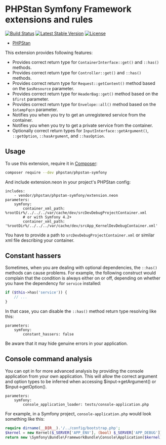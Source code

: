 # PHPStan Symfony Framework extensions and rules

[![Build Status](https://travis-ci.org/phpstan/phpstan-symfony.svg)](https://travis-ci.org/phpstan/phpstan-symfony)
[![Latest Stable Version](https://poser.pugx.org/phpstan/phpstan-symfony/v/stable)](https://packagist.org/packages/phpstan/phpstan-symfony)
[![License](https://poser.pugx.org/phpstan/phpstan-symfony/license)](https://packagist.org/packages/phpstan/phpstan-symfony)

* [PHPStan](https://github.com/phpstan/phpstan)

This extension provides following features:

* Provides correct return type for `ContainerInterface::get()` and `::has()` methods.
* Provides correct return type for `Controller::get()` and `::has()` methods.
* Provides correct return type for `Request::getContent()` method based on the `$asResource` parameter.
* Provides correct return type for `HeaderBag::get()` method based on the `$first` parameter.
* Provides correct return type for `Envelope::all()` method based on the `$stampFqcn` parameter.
* Notifies you when you try to get an unregistered service from the container.
* Notifies you when you try to get a private service from the container.
* Optionally correct return types for `InputInterface::getArgument()`, `::getOption`, `::hasArgument`, and `::hasOption`.

## Usage

To use this extension, require it in [Composer](https://getcomposer.org/):

```bash
composer require --dev phpstan/phpstan-symfony
```

And include extension.neon in your project's PHPStan config:

```
includes:
	- vendor/phpstan/phpstan-symfony/extension.neon
parameters:
	symfony:
		container_xml_path: %rootDir%/../../../var/cache/dev/srcDevDebugProjectContainer.xml
		# or with Symfony 4.2+
		container_xml_path: '%rootDir%/../../../var/cache/dev/srcApp_KernelDevDebugContainer.xml' 
```

You have to provide a path to `srcDevDebugProjectContainer.xml` or similar xml file describing your container.

## Constant hassers

Sometimes, when you are dealing with optional dependencies, the `::has()` methods can cause problems. For example, the following construct would complain that the condition is always either on or off, depending on whether you have the dependency for `service` installed:

```php
if ($this->has('service')) {
    // ...
}
```

In that case, you can disable the `::has()` method return type resolving like this: 

```
parameters:
	symfony:
		constant_hassers: false
```

Be aware that it may hide genuine errors in your application.

## Console command analysis

You can opt in for more advanced analysis by providing the console application from your own application. This will allow the correct argument and option types to be inferred when accessing $input->getArgument() or $input->getOption().

```
parameters:
	symfony:
		console_application_loader: tests/console-application.php
```

For example, in a Symfony project, `console-application.php` would look something like this:

```php
require dirname(__DIR__).'/../config/bootstrap.php';
$kernel = new Kernel($_SERVER['APP_ENV'], (bool) $_SERVER['APP_DEBUG']);
return new \Symfony\Bundle\FrameworkBundle\Console\Application($kernel);
```
